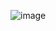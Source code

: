 ![image](https://user-images.githubusercontent.com/20491139/212524375-7fc63e87-5297-4454-a502-cfb78263f62f.png)
